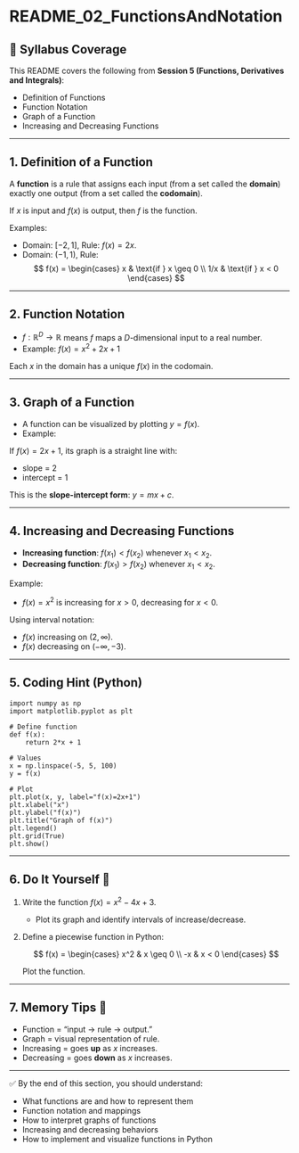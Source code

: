 # README_02_FunctionsAndNotation

## 📌 Syllabus Coverage
This README covers the following from **Session 5 (Functions, Derivatives and Integrals)**:
- Definition of Functions
- Function Notation
- Graph of a Function
- Increasing and Decreasing Functions

---

## 1. Definition of a Function
A **function** is a rule that assigns each input (from a set called the **domain**) exactly one output (from a set called the **codomain**).  

If $x$ is input and $f(x)$ is output, then $f$ is the function.  

Examples:  
- Domain: $[-2,1]$, Rule: $f(x) = 2x$.  
- Domain: $(-1,1)$, Rule:  
  $$
  f(x) = \begin{cases}
  x & \text{if } x \geq 0 \\
  1/x & \text{if } x < 0
  \end{cases}
  $$

---

## 2. Function Notation
- $f : \mathbb{R}^D \to \mathbb{R}$ means $f$ maps a $D$-dimensional input to a real number.  
- Example: $f(x) = x^2 + 2x + 1$  

Each $x$ in the domain has a unique $f(x)$ in the codomain.  

---

## 3. Graph of a Function
- A function can be visualized by plotting $y = f(x)$.  
- Example:  

If $f(x) = 2x + 1$, its graph is a straight line with:  
- slope = 2  
- intercept = 1  

This is the **slope-intercept form**: $y = mx + c$.  

---

## 4. Increasing and Decreasing Functions
- **Increasing function**: $f(x_1) < f(x_2)$ whenever $x_1 < x_2$.  
- **Decreasing function**: $f(x_1) > f(x_2)$ whenever $x_1 < x_2$.  

Example:  
- $f(x) = x^2$ is increasing for $x > 0$, decreasing for $x < 0$.  

Using interval notation:  
- $f(x)$ increasing on $(2, \infty)$.  
- $f(x)$ decreasing on $(-\infty, -3)$.  

---

## 5. Coding Hint (Python)
    import numpy as np
    import matplotlib.pyplot as plt

    # Define function
    def f(x):
        return 2*x + 1

    # Values
    x = np.linspace(-5, 5, 100)
    y = f(x)

    # Plot
    plt.plot(x, y, label="f(x)=2x+1")
    plt.xlabel("x")
    plt.ylabel("f(x)")
    plt.title("Graph of f(x)")
    plt.legend()
    plt.grid(True)
    plt.show()

---

## 6. Do It Yourself 🚀
1. Write the function $f(x) = x^2 - 4x + 3$.  
   - Plot its graph and identify intervals of increase/decrease.  

2. Define a piecewise function in Python:  

   $$
   f(x) = \begin{cases}
   x^2 & x \geq 0 \\
   -x & x < 0
   \end{cases}
   $$  

   Plot the function.  

---

## 7. Memory Tips 🧠
- Function = “input → rule → output.”  
- Graph = visual representation of rule.  
- Increasing = goes **up** as $x$ increases.  
- Decreasing = goes **down** as $x$ increases.  

---

✅ By the end of this section, you should understand:
- What functions are and how to represent them  
- Function notation and mappings  
- How to interpret graphs of functions  
- Increasing and decreasing behaviors  
- How to implement and visualize functions in Python  
